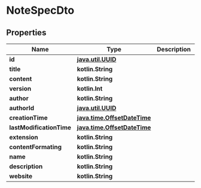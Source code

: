 
# NoteSpecDto

## Properties
Name | Type | Description | Notes
------------ | ------------- | ------------- | -------------
**id** | [**java.util.UUID**](java.util.UUID.md) |  |  [optional]
**title** | **kotlin.String** |  |  [optional]
**content** | **kotlin.String** |  |  [optional]
**version** | **kotlin.Int** |  |  [optional]
**author** | **kotlin.String** |  |  [optional]
**authorId** | [**java.util.UUID**](java.util.UUID.md) |  |  [optional]
**creationTime** | [**java.time.OffsetDateTime**](java.time.OffsetDateTime.md) |  |  [optional]
**lastModificationTime** | [**java.time.OffsetDateTime**](java.time.OffsetDateTime.md) |  |  [optional]
**extension** | **kotlin.String** |  |  [optional]
**contentFormating** | **kotlin.String** |  |  [optional]
**name** | **kotlin.String** |  |  [optional]
**description** | **kotlin.String** |  |  [optional]
**website** | **kotlin.String** |  |  [optional]



